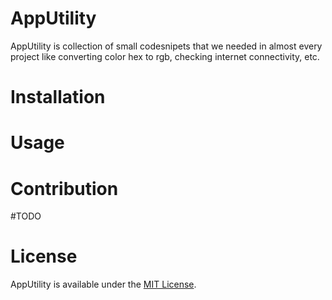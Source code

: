 # AppUtility
AppUtility is collection of small codesnipets that we needed in almost every project like converting color hex to rgb, checking internet connectivity, etc.

# Installation

# Usage

# Contribution

#TODO

# License
AppUtility is available under the [MIT License](https://github.com/sunilsharma08/AppUtility/blob/master/LICENSE).

